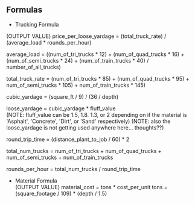Formulas
-------------------------
- Trucking Formula <br />

(OUTPUT VALUE) price_per_loose_yardage = (total_truck_rate) / (average_load * rounds_per_hour)

average_load = ((num_of_tri_trucks * 12) + (num_of_quad_trucks * 16) + (num_of_semi_trucks * 24) + (num_of_train_trucks * 40) / number_of_all_trucks)

total_truck_rate = (num_of_tri_trucks * 85) + (num_of_quad_trucks * 95) + num_of_semi_trucks * 105) + num_of_train_trucks * 145)

cubic_yardage = (square_ft / 9) / (36 / depth)

loose_yardage = cubic_yardage * fluff_value <br />
(NOTE: fluff_value can be 1.5, 1.8. 1.3, or 2 depending on if the material is 'Asphalt', 'Concrete', 'Dirt', or 'Sand' respectively)
(NOTE: also the loose_yardage is not getting used anywhere here... thoughts??)

round_trip_time = (distance_plant_to_job / 60) * 2

total_num_trucks = num_of_tri_trucks + num_of_quad_trucks + num_of_semi_trucks + num_of_train_trucks

rounds_per_hour = total_num_trucks / round_trip_time

- Material Formula <br />
(OUTPUT VALUE) material_cost = tons * cost_per_unit
tons = (square_footage / 109) * (depth / 1.5)


